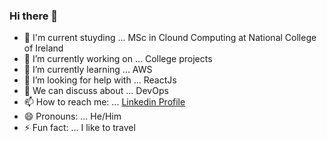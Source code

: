 ### Hi there 👋


- 📘 I'm current stuyding ... MSc in Clound Computing at National College of Ireland
- 🔭 I’m currently working on ... College projects
- 🌱 I’m currently learning ... AWS
- 🤔 I’m looking for help with ... ReactJs
- 💬 We can discuss about ... DevOps
- 📫 How to reach me: ... [Linkedin Profile](https://www.linkedin.com/in/shounakbhandekar/)
- 😄 Pronouns: ... He/Him
- ⚡ Fun fact: ... I like to travel
